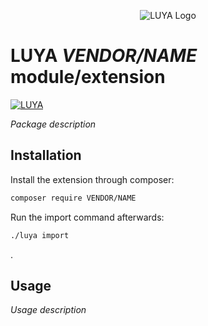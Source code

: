 <p align="center">
  <img src="https://raw.githubusercontent.com/luyadev/luya/master/docs/logo/luya-logo-0.2x.png" alt="LUYA Logo"/>
</p>

# LUYA *VENDOR/NAME* module/extension

[![LUYA](https://img.shields.io/badge/Powered%20by-LUYA-brightgreen.svg)](https://luya.io)

*Package description*

## Installation

Install the extension through composer:

```sh
composer require VENDOR/NAME
```

Run the import command afterwards:

```sh
./luya import
```
.
## Usage

*Usage description*
